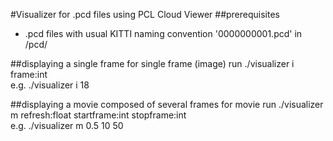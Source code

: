 #Visualizer for .pcd files using PCL Cloud Viewer
##prerequisites
* .pcd files with usual KITTI naming convention '0000000001.pcd' in /pcd/

##displaying a single frame
for single frame (image) run ./visualizer i frame:int  
e.g. ./visualizer i 18

##displaying a movie composed of several frames
for movie run ./visualizer m refresh:float startframe:int stopframe:int  
e.g. ./visualizer m 0.5 10 50
